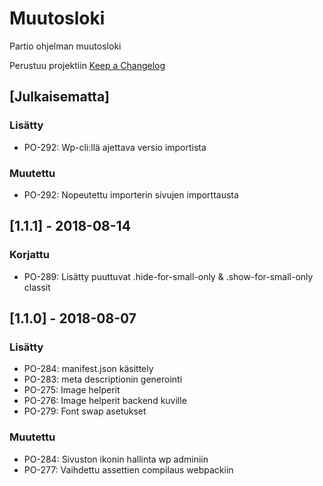 # Muutosloki
Partio ohjelman muutosloki

Perustuu projektiin [Keep a Changelog](http://keepachangelog.com/en/1.0.0/)

## [Julkaisematta]

### Lisätty
- PO-292: Wp-cli:llä ajettava versio importista

### Muutettu
- PO-292: Nopeutettu importerin sivujen importtausta

## [1.1.1] - 2018-08-14

### Korjattu
- PO-289: Lisätty puuttuvat .hide-for-small-only & .show-for-small-only classit

## [1.1.0] - 2018-08-07

### Lisätty
- PO-284: manifest.json käsittely
- PO-283: meta descriptionin generointi
- PO-275: Image helperit
- PO-276: Image helperit backend kuville
- PO-279: Font swap asetukset

### Muutettu
- PO-284: Sivuston ikonin hallinta wp adminiin
- PO-277: Vaihdettu assettien compilaus webpackiin
